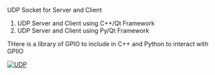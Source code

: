 UDP Socket for Server and Client 
1. UDP Server and Client using C++/Qt Framework
2. UDP Server and Client using Py/Qt Framework

THere is a library of GPIO to include in C++ and Python to interact with GPIIO


[![UDP](https://img.youtube.com/vi/YO6tPDJC4fo/0.jpg)](https://www.youtube.com/watch?v=YO6tPDJC4fo)

